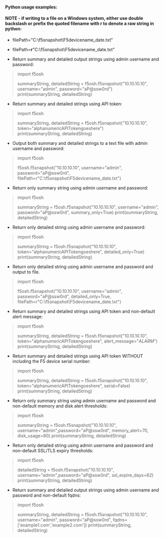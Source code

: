 #### Python usage examples:

#### NOTE - if writing to a file on a Windows system, either use double backslash or prefix the quoted filename with r to denote a raw string in python:
* filePath="C:\\f5snapshot\\F5devicename_date.txt" 
* filePath=**r**"C:\f5snapshot\F5devicename_date.txt"


* Return summary and detailed output strings using admin username and password:
> import f5osh   
>      
> summaryString, detailedString = f5osh.f5snapshot("10.10.10.10", username="admin", password="aP@ssw0rd")    
> print(summaryString, detailedString)

* Return summary and detailed strings using API token:
> import f5osh    
>   
> summaryString, detailedString = f5osh.f5snapshot("10.10.10.10", token="alphanumericAPITokengoeshere")    
> print(summaryString, detailedString)

* Output both summary and detailed strings to a text file with admin username and password:
> import f5osh   
>  
> f5osh.f5snapshot("10.10.10.10", username="admin", password="aP@ssw0rd", filePath=r"C:\f5snapshot\F5devicename_date.txt")


* Return only summary string using admin username and password:
> import f5osh  
>   
> summaryString = f5osh.f5snapshot("10.10.10.10", username="admin", password="aP@ssw0rd", summary_only=True)
> print(summaryString, detailedString)

* Return only detailed string using admin username and password:
> import f5osh 
>   
> summaryString = f5osh.f5snapshot("10.10.10.10", token="alphanumericAPITokengoeshere", detailed_only=True)
> print(summaryString, detailedString)

* Return only detailed string using admin username and password and output to file. 
> import f5osh  
>   
> f5osh.f5snapshot("10.10.10.10", username="admin", password="aP@ssw0rd", detailed_only=True, filePath=r"C:\f5snapshot\F5devicename_date.txt")

* Return summary and detailed strings using API token and non-default alert message:
> import f5osh  
>   
> summaryString, detailedString = f5osh.f5snapshot("10.10.10.10", token="alphanumericAPITokengoeshere", alert_message="*ALARM*")
> print(summaryString, detailedString)

* Return summary and detailed strings using API token WITHOUT including the F5 device serial number:
> import f5osh  
>   
> summaryString, detailedString = f5osh.f5snapshot("10.10.10.10", token="alphanumericAPITokengoeshere", serial=False)
> print(summaryString, detailedString)

* Return only summary string using admin username and password and non-default memory and disk alert thresholds:
> import f5osh  
>   
> summaryString = f5osh.f5snapshot("10.10.10.10", username="admin",password="aP@ssw0rd", memory_alert=70, disk_usage=80)
> print(summaryString, detailedString)


* Return only detailed string using admin username and password and non-default SSL/TLS expiry thresholds:
> import f5osh  
>   
> detailedString = f5osh.f5snapshot("10.10.10.10", username="admin",password="aP@ssw0rd", ssl_expire_days=62)
> print(summaryString, detailedString)

* Return summary and detailed output strings using admin username and password and non-default fqdns:
> import f5osh  
>   
> summaryString, detailedString = f5osh.f5snapshot("10.10.10.10", username="admin", password="aP@ssw0rd", fqdns=['example1.com','example2.com'])
> print(summaryString, detailedString)
